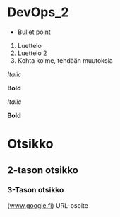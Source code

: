 # DevOps_2
* Bullet point
1. Luettelo
2. Luettelo 2
3. Kohta kolme, tehdään muutoksia

_Italic_

__Bold__

*Italic*

**Bold**

# Otsikko
## 2-tason otsikko
### 3-Tason otsikko
(www.google.fi) URL-osoite